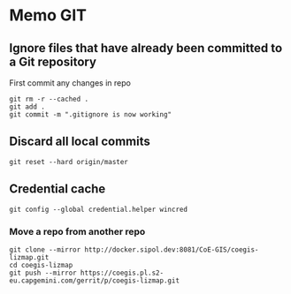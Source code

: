 # Memo GIT

## Ignore files that have already been committed to a Git repository
First commit any changes in repo

```
git rm -r --cached .
git add .
git commit -m ".gitignore is now working"
```
## Discard all local commits
```
git reset --hard origin/master
```

## Credential cache
```
git config --global credential.helper wincred
```

### Move a repo from another repo
```
git clone --mirror http://docker.sipol.dev:8081/CoE-GIS/coegis-lizmap.git
cd coegis-lizmap
git push --mirror https://coegis.pl.s2-eu.capgemini.com/gerrit/p/coegis-lizmap.git
```




